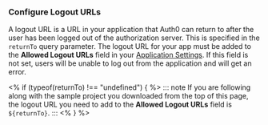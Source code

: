 <!-- markdownlint-disable MD002 MD041 -->

### Configure Logout URLs

A logout URL is a URL in your application that Auth0 can return to after the user has been logged out of the authorization server. This is specified in the `returnTo` query parameter. The logout URL for your app must be added to the **Allowed Logout URLs** field in your [Application Settings](${manage_url}/#/applications). If this field is not set, users will be unable to log out from the application and will get an error.

<% if (typeof(returnTo) !== "undefined") { %>
  ::: note
  If you are following along with the sample project you downloaded from the top of this page, the logout URL you need to add to the **Allowed Logout URLs** field is `${returnTo}`.
  :::
<% } %>
